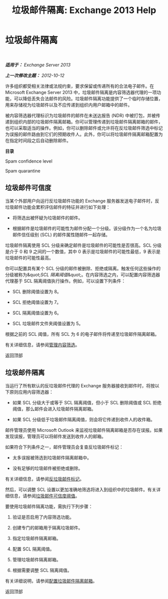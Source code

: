 ﻿---
title: '垃圾邮件隔离: Exchange 2013 Help'
TOCTitle: 垃圾邮件隔离
ms:assetid: 4535496f-de6a-43df-8e53-c9a97f65cccc
ms:mtpsurl: https://technet.microsoft.com/zh-cn/library/Aa997692(v=EXCHG.150)
ms:contentKeyID: 50490400
ms.date: 05/21/2018
mtps_version: v=EXCHG.150
ms.translationtype: MT
---

# 垃圾邮件隔离

 

_**适用于：** Exchange Server 2013_

_**上一次修改主题：** 2012-10-12_

许多组织都受相关法律或法规约束，要求保留或传递所有的合法电子邮件。在 Microsoft Exchange Server 2013 中，垃圾邮件隔离是内容筛选器代理的一项功能，可以降低丢失合法邮件的风险。垃圾邮件隔离功能提供了一个临时存储位置，用来存储视为垃圾邮件以及不应传递到组织内用户邮箱中的邮件。

被内容筛选器代理标识为垃圾邮件的邮件在未送达报告 (NDR) 中被打包，并被传递到组织内部的垃圾邮件隔离邮箱。你可以管理传递到垃圾邮件隔离邮箱的邮件，也可以采取适当的操作。例如，你可以删除邮件或允许将在反垃圾邮件筛选中标记为误报的邮件路由到它们的预期收件人。此外，你可以将垃圾邮件隔离邮箱配置为在指定时间段之后自动删除邮件。

**目录**

Spam confidence level

Spam quarantine

## 垃圾邮件可信度

当某个外部用户向运行反垃圾邮件功能的 Exchange 服务器发送电子邮件时，反垃圾邮件功能会累积评估邮件的特征并进行如下处理：

  - 将筛选出被怀疑为垃圾邮件的邮件。

  - 根据邮件是垃圾邮件的可能性为邮件分配一个分级。该分级作为一个名为垃圾邮件信任级别 (SCL) 的邮件属性随邮件一起存储。

垃圾邮件隔离使用 SCL 分级来确定邮件是垃圾邮件的可能性是否很高。SCL 分级是介于 0 和 9 之间的一个数值，其中 0 表示是垃圾邮件的可能性最低，9 表示是垃圾邮件的可能性最高。

你可以配置具有某个 SCL 分级的邮件被删除、拒绝或隔离。触发任何这些操作的分级被称为\&quot;*SCL 隔离阈值*\&quot;。在内容筛选之内，可以配置内容筛选器代理基于 SCL 隔离阈值执行操作。例如，可以设置下列条件：

  - SCL 删除阈值设置为 8。

  - SCL 拒绝阈值设置为 7。

  - SCL 隔离阈值设置为 6。

  - SCL 垃圾邮件文件夹阈值设置为 5。

根据之前的 SCL 阈值，所有 SCL 为 6 的电子邮件将传递至垃圾邮件隔离邮箱。

有关详细信息，请参阅[管理内容筛选](manage-content-filtering-exchange-2013-help.md)。

返回顶部

## 垃圾邮件隔离

当运行了所有默认的反垃圾邮件代理的 Exchange 服务器接收到邮件时，将按以下原则应用内容筛选器：

  - 如果 SCL 分级大于或等于 SCL 隔离阈值，但小于 SCL 删除阈值或 SCL 拒绝阈值，那么邮件会进入垃圾邮件隔离邮箱。

  - 如果 SCL 分级低于垃圾邮件隔离阈值，则会将它传递到收件人的收件箱。

邮件管理员使用 Microsoft Outlook 来监视垃圾邮件隔离邮箱是否存在误报。如果发现误报，管理员可以将邮件发送到收件人的邮箱。

如果符合下列条件之一，邮件管理员会复查反垃圾邮件标记：

  - 太多误报被筛选到垃圾邮件隔离邮箱中。

  - 没有足够的垃圾邮件被拒绝或删除。

有关详细信息，请参阅[反垃圾邮件标记](anti-spam-stamps-exchange-2013-help.md)。

然后，可以调整 SCL 设置以更加准确地筛选将进入到组织中的垃圾邮件。有关详细信息，请参阅[垃圾邮件可信度阈值](spam-confidence-level-threshold-exchange-2013-help.md)。

要使用垃圾邮件隔离功能，需执行下列步骤：

1.  验证是否启用了内容筛选功能。

2.  创建专门的邮箱用于隔离垃圾邮件。

3.  指定垃圾邮件隔离邮箱。

4.  配置 SCL 隔离阈值。

5.  管理垃圾邮件隔离邮箱。

6.  根据需要调整 SCL 隔离阈值。

有关详细说明，请参阅[配置垃圾邮件隔离邮箱](configure-a-spam-quarantine-mailbox-exchange-2013-help.md)。

返回顶部

